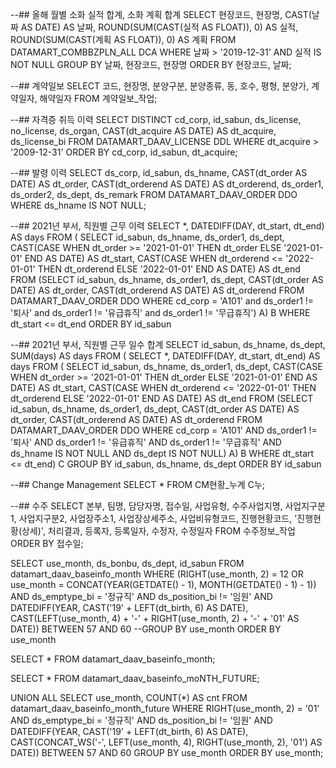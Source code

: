 --## 올해 월별 소화 실적 합계, 소화 계획 합계
SELECT 현장코드, 현장명, CAST(날짜 AS DATE) AS 날짜, ROUND(SUM(CAST(실적 AS FLOAT)), 0) AS 실적, ROUND(SUM(CAST(계획 AS FLOAT)), 0) AS 계획
FROM DATAMART_COMBBZPLN_ALL DCA
WHERE 날짜 > '2019-12-31'
	AND 실적 IS NOT NULL
GROUP BY 날짜, 현장코드, 현장명
ORDER BY 현장코드, 날짜;

--## 계약일보
SELECT 코드, 현장명, 분양구분, 분양종류, 동, 호수, 평형, 분양가, 계약일자, 해약일자
FROM 계약일보_작업;

--## 자격증 취득 이력
SELECT DISTINCT cd_corp, id_sabun, ds_license, no_license, ds_organ, CAST(dt_acquire AS DATE) AS dt_acquire, ds_license_bi
FROM DATAMART_DAAV_LICENSE DDL
WHERE dt_acquire > '2009-12-31'
ORDER BY cd_corp, id_sabun, dt_acquire;

--## 발령 이력
SELECT ds_corp, id_sabun, ds_hname, CAST(dt_order AS DATE) AS dt_order, CAST(dt_orderend AS DATE) AS dt_orderend, ds_order1, ds_order2, ds_dept, ds_remark
FROM DATAMART_DAAV_ORDER DDO
WHERE ds_hname IS NOT NULL;

--## 2021년 부서, 직원별 근무 이력
SELECT *, DATEDIFF(DAY, dt_start, dt_end) AS days
FROM (
	SELECT id_sabun, ds_hname, ds_order1, ds_dept,
		CAST(CASE WHEN dt_order >= '2021-01-01' THEN dt_order ELSE '2021-01-01' END AS DATE) AS dt_start,
		CAST(CASE WHEN dt_orderend <= '2022-01-01' THEN dt_orderend ELSE '2022-01-01' END AS DATE) AS dt_end
	FROM
		(SELECT id_sabun, ds_hname, ds_order1, ds_dept, CAST(dt_order AS DATE) AS dt_order, CAST(dt_orderend AS DATE) AS dt_orderend
		FROM DATAMART_DAAV_ORDER DDO
		WHERE cd_corp = 'A101' and ds_order1 != '퇴사' and ds_order1 != '유급휴직' and ds_order1 != '무급휴직') A) B
WHERE dt_start <= dt_end
ORDER BY id_sabun

--## 2021년 부서, 직원별 근무 일수 합계
SELECT id_sabun, ds_hname, ds_dept, SUM(days) AS days
FROM (
	SELECT *, DATEDIFF(DAY, dt_start, dt_end) AS days
	FROM (
		SELECT id_sabun, ds_hname, ds_order1, ds_dept,
			CAST(CASE WHEN dt_order >= '2021-01-01' THEN dt_order ELSE '2021-01-01' END AS DATE) AS dt_start,
			CAST(CASE WHEN dt_orderend <= '2022-01-01' THEN dt_orderend ELSE '2022-01-01' END AS DATE) AS dt_end
		FROM
			(SELECT id_sabun, ds_hname, ds_order1, ds_dept, CAST(dt_order AS DATE) AS dt_order, CAST(dt_orderend AS DATE) AS dt_orderend
			FROM DATAMART_DAAV_ORDER DDO
			WHERE cd_corp = 'A101' AND ds_order1 != '퇴사' AND ds_order1 != '유급휴직' AND ds_order1 != '무급휴직' AND ds_hname IS NOT NULL AND ds_dept IS NOT NULL) A) B
	WHERE dt_start <= dt_end) C
GROUP BY id_sabun, ds_hname, ds_dept
ORDER BY id_sabun

--## Change Management
SELECT *
FROM CM현황_누계 C누;

--## 수주
SELECT 본부, 팀명, 담당자명, 접수일, 사업유형, 수주사업지명, 사업지구분1, 사업지구분2, 사업장주소1, 사업장상세주소, 사업비유형코드, 진행현황코드, '진행현황(상세)', 처리결과, 등록자, 등록일자, 수정자, 수정일자
FROM 수주정보_작업
ORDER BY 접수일;

SELECT use_month, ds_bonbu, ds_dept, id_sabun
FROM datamart_daav_baseinfo_month
WHERE (RIGHT(use_month, 2) = 12 OR use_month = CONCAT(YEAR(GETDATE() - 1), MONTH(GETDATE() - 1) - 1)) AND ds_emptype_bi = '정규직' AND ds_position_bi != '임원' AND DATEDIFF(YEAR, CAST('19' + LEFT(dt_birth, 6) AS DATE), CAST(LEFT(use_month, 4) + '-' + RIGHT(use_month, 2) + '-' + '01' AS DATE)) BETWEEN 57 AND 60
--GROUP BY use_month
ORDER BY use_month

SELECT *
FROM datamart_daav_baseinfo_month;

SELECT *
FROM datamart_daav_baseinfo_moNTH_FUTURE;

UNION ALL
SELECT use_month, COUNT(*) AS cnt
FROM datamart_daav_baseinfo_month_future
WHERE RIGHT(use_month, 2) = '01' AND ds_emptype_bi = '정규직' AND ds_position_bi != '임원' AND DATEDIFF(YEAR, CAST('19' + LEFT(dt_birth, 6) AS DATE), CAST(CONCAT_WS('-', LEFT(use_month, 4), RIGHT(use_month, 2), '01') AS DATE)) BETWEEN 57 AND 60
GROUP BY use_month
ORDER BY use_month;

